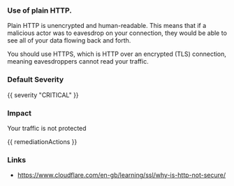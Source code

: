 
### Use of plain HTTP.

Plain HTTP is unencrypted and human-readable. This means that if a malicious actor was to eavesdrop on your connection, they would be able to see all of your data flowing back and forth.

You should use HTTPS, which is HTTP over an encrypted (TLS) connection, meaning eavesdroppers cannot read your traffic.

### Default Severity
{{ severity "CRITICAL" }}

### Impact
Your traffic is not protected

<!-- DO NOT CHANGE -->
{{ remediationActions }}

### Links
- https://www.cloudflare.com/en-gb/learning/ssl/why-is-http-not-secure/
        